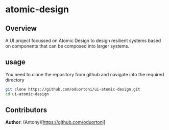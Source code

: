 
# atomic-design

## Overview
A UI project focussed on Atomic Design  to design resilient systems based on components that can be composed into larger systems.

## usage


You need to clone the repository from github and navigate into the required directory

   ```bash
   git clone https://github.com/oduortoni/ui-atomic-design.git
   cd ui-atomic-design
   ```

## Contributors

**Author**: (Antony)[https://github.com/oduortoni]
